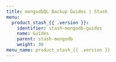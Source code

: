 ```yaml
---
title: mongodbQL Backup Guides | Stash
menu:
  product_stash_{{ .version }}:
    identifier: stash-mongodb-guides
    name: Guides
    parent: stash-mongodb
    weight: 30
menu_name: product_stash_{{ .version }}
---
```


